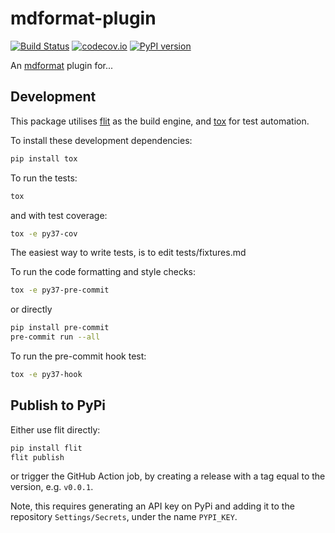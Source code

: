 # mdformat-plugin

[![Build Status][ci-badge]][ci-link]
[![codecov.io][cov-badge]][cov-link]
[![PyPI version][pypi-badge]][pypi-link]

An [mdformat](https://github.com/executablebooks/mdformat) plugin for...

## Development

This package utilises [flit](https://flit.readthedocs.io) as the build engine, and [tox](https://tox.readthedocs.io) for test automation.

To install these development dependencies:

```bash
pip install tox
```

To run the tests:

```bash
tox
```

and with test coverage:

```bash
tox -e py37-cov
```

The easiest way to write tests, is to edit tests/fixtures.md

To run the code formatting and style checks:

```bash
tox -e py37-pre-commit
```

or directly

```bash
pip install pre-commit
pre-commit run --all
```

To run the pre-commit hook test:

```bash
tox -e py37-hook
```

## Publish to PyPi

Either use flit directly:

```bash
pip install flit
flit publish
```

or trigger the GitHub Action job, by creating a release with a tag equal to the version, e.g. `v0.0.1`.

Note, this requires generating an API key on PyPi and adding it to the repository `Settings/Secrets`, under the name `PYPI_KEY`.

[ci-badge]: https://github.com/gaige/mdformat-pelican/workflows/CI/badge.svg?branch=master
[ci-link]: https://github.com/gaige/mdformat-pelican/actions?query=workflow%3ACI+branch%3Amaster+event%3Apush
[cov-badge]: https://codecov.io/gh/gaige/mdformat-pelican/branch/master/graph/badge.svg
[cov-link]: https://codecov.io/gh/gaige/mdformat-pelican
[pypi-badge]: https://img.shields.io/pypi/v/mdformat-pelican.svg
[pypi-link]: https://pypi.org/project/mdformat-pelican
